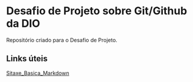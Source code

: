 # Desafio de Projeto sobre Git/Github da DIO
Repositório criado para o Desafio de Projeto.

## Links úteis
[Sitaxe_Basica_Markdown](https://www.markdownguide.org/basic-syntax/)
